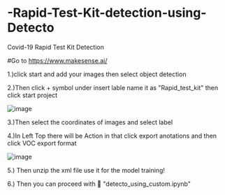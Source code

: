 # -Rapid-Test-Kit-detection-using-Detecto
Covid-19 Rapid Test Kit Detection


#Go to https://www.makesense.ai/ 

1.)click start and add your images then select object detection

2.)Then click + symbol under insert lable name it as "Rapid_test_kit" then click start project

![image](https://user-images.githubusercontent.com/79897231/152198970-667e34b7-5f74-4bc2-9989-78e84021a109.png)

3.)Then select the coordinates of images and select label

4.)In Left Top there will be Action in that click export anotations and then click VOC export format

![image](https://user-images.githubusercontent.com/79897231/152199908-3277948b-b704-44bf-b6bb-acb5394f3223.png)

5.) Then unzip the xml file use it for the model training!

6.) Then you can proceed with 🎯 "detecto_using_custom.ipynb"

